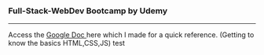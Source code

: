 ### Full-Stack-WebDev Bootcamp by Udemy

<hr>
Access the 
<a href="https://docs.google.com/document/d/10woAnQn8-8blJAu4l9F4LEAvlc7xciNzP4wYCdv-O2E/edit?usp=sharing"> Google Doc <a>
here which I made for a quick reference. (Getting to know the basics HTML,CSS,JS) test
